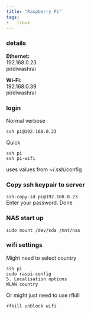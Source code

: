 ```yaml
---
title: "Raspberry Pi"
tags:
-   linux
---
```


### details
**Ethernet:**  
192.168.0.23  
pi/diwashrai  

**Wi-Fi:**  
192.168.0.39  
pi/diwashrai  

### login

Normal verbose  
```shell
ssh pi@192.168.0.23
```

Quick
```shell
ssh pi
ssh pi-wifi
```
uses values from ~/.ssh/config

### Copy ssh keypair to server
`ssh-copy-id pi@192.168.0.23`  
Enter your password. Done  


### NAS start up
```shell
sudo mount /dev/sda /mnt/nas
```

### wifi settings
Might need to select country
```shell
ssh pi
sudo raspi-config
5. Localisation options
WLAN country
```

Or might just need to use rfkill
```shell
rfkill unblock wifi
```
